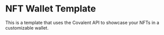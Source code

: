 # NFT Wallet Template

This is a template that uses the Covalent API to showcase your NFTs in a customizable wallet.